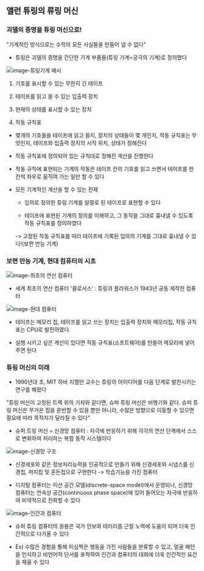 ## 앨런 튜링의 류링 머신

### 괴델의 증명을 튜링 머신으로!

"기계적인 방식으로는 수학의 모든 사실들을 만들어 낼 수 없다"

- 튜링은 괴델의 증명을 간단한 기계 부품들(튜링 기계=궁극의 기계)로 정의했다

![image-튜링기계 예시](https://www.scienceall.com/nas/image/201006/20100625_SSZBHPkz.jpg)

1. 기호를 표시할 수 있는 무한히 긴 테이프

2. 테이프를 읽고 쓸 수 있는 입출력 장치

3. 현재의 상태를 표시할 수 있는 장치

4. 작동 규칙표

* 몇개의 기호들을 테이프에 읽고 쓸지, 장치의 상태들이 몇 개인지, 작동 규칙표는 무엇인지, 테이프와 입출력 장치의 시작 위치, 상태가 정해진다

* 작동 규칙표에 정의되어 있는 규칙대로 정해진 계산을 진행한다

* 작동 규칙에 표현되는 기계의 작동은 테이프 칸의 기호를 읽고 쓰면서 테이프를 한 칸씩 좌우로 움직여 가는 일만 할 수 있다

- 모든 기계적인 계산을 할 수 있는 전제

  - 임의로 정의한 튜링 기계를 일렬로 된 테이프로 표현할 수 있다

  - 테이프에 표현된 기계의 정의를 이해하고, 그 동작을 그대로 흉내낼 수 있도록 작동 규칙표를 정의하였다

  -> 고정된 작동 규칙표를 따라 테이프에 기록된 임의의 기계를 그대로 흉내낼 수 있다!(보편 만능 기계)

### 보편 만능 기계, 현대 컴퓨터의 시초

![image-최초의 연산 컴퓨터](https://www.scienceall.com/nas/image/201006/20100625_q3RNEGzn.jpg)

- 세계 최초의 연산 컴퓨터 '콜로서스' : 튜링과 플라워스가 1943년 공동 제작한 컴퓨터

![image-현대 컴퓨터](https://www.scienceall.com/nas/image/201007/20100720_jEK8bf1Z.jpg)

- 테이프는 메모리 칩, 테이프를 읽고 쓰는 장치는 입출력 장치와 메모리칩, 작동 규칙표는 CPU로 발전하였다.

- 실행 시키고 싶은 계산이 있다면 작동 규칙표(소프트웨어)를 만들어 메모리에 넣어주면 된다

### 튜링 머신의 미래

- 1990년대 초, MIT 하바 지젤만 교수는 튜링의 아이디어를 다음 단계로 발전시키는 연구를 해왔다

"튜링 머신이 고정된 트랙 위의 기차와 같다면, 슈퍼 튜링 머신은 비행기와 같다. 슈퍼 튜링 머신은 무거운 짐을 운반할 수 있을 뿐만 아니라, 수많은 방향으로 이동할 수 있으면 필요에 따라 목적지가 달라질 수 있다"

- 슈퍼 트링 머신 = 신경망 컴퓨터 : 자극에 반응하기 위해 각각의 연산 단계에서 스스로 변화하여 처리하는 복합 동적 시스템이다

![image-신경망 구조](http://mblogthumb3.phinf.naver.net/20121028_218/jjanggu327_1351434771439CmTbT_PNG/%BD%C5%B0%E6%B8%C1.png?type=w2)

- 신경세포와 같은 정보처리능력을 인공적으로 만들기 위해 신경세포와 시냅스를 신경칩, 퍼지칩 및 혼돈칩으로 구현한다 -> 학습기능을 가진 컴퓨터

- 디지털 컴퓨터는 이산 공간 모델(discrete-space model)에서 운영되나, 신경망 컴퓨터는 연속상 공간(continuous phase space)에 있어 들어오는 자극에 반응하여 비약적으로 진화할 수 있다

![image-인간과 컴퓨터](https://t1.daumcdn.net/cfile/tistory/99B23C4E5B6D21A229)

- 슈퍼 튜링 컴퓨터의 응용은 국가 안보와 테러리즘 근절 노력에 도움이 되며 더욱 인간적으로 다가올 수 있다

- Ex) 수많은 경험을 통해 미심쩍은 행동을 가진 사람들을 분류할 수 있고, 얼굴 패턴을 인식하고 비언어적 단서를 포착하여 인간과 컴퓨터의 대화에 더욱 인간적인 요건을 채울 수 있다